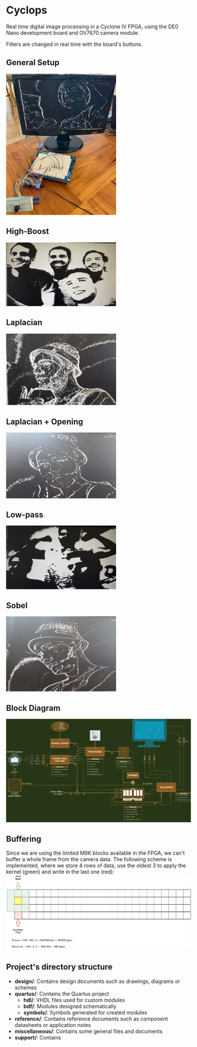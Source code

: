 # Cyclops
Real time digital image processing in a Cyclone IV FPGA, using the DE0 Nano development board and OV7670 camera module.

Filters are changed in real time with the board's buttons.
## General Setup
<img src="./support/setup.JPG" width=300>

## High-Boost
<img src="./support/high-boost.JPG" width=300>

## Laplacian
<img src="./support/laplacian.JPG" width=300>

## Laplacian + Opening
<img src="./support/laplacian+opening.JPG" width=300>

## Low-pass
<img src="./support/low-pass.JPG" width=300>

## Sobel
<img src="./support/sobel.JPG" width=300>

## Block Diagram
![Alt text](./design/presentation.jpg?raw=true "Project scheme")

## Buffering
Since we are using the limited M9K blocks available in the FPGA, we can't buffer a whole frame from the camera data. The following scheme is implemented, where we store 4 rows of data, use the oldest 3 to apply the kernel (green) and write in the last one (red):
![Alt text](./design/buffering.jpg?raw=true "Project scheme")


## Project's directory structure
* **design/**: Contains design documents such as drawings, diagrams or schemes
* **quartus/**: Contains the Quartus project
    * **hdl/**: VHDL files used for custom modules
    * **bdf/**: Modules designed schematically
    * **symbols/**: Symbols generated for created modules
* **reference/**: Contains reference documents such as component datasheets or application notes
* **miscellaneous/**: Contains some general files and documents
* **support/**: Contains 



